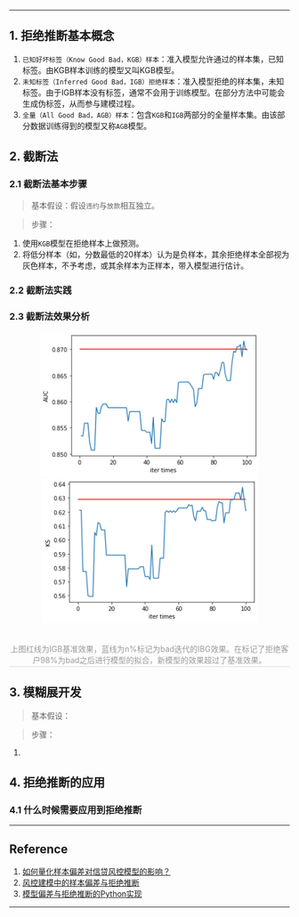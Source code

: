 ----
## 1. 拒绝推断基本概念

1. `已知好坏标签（Know Good Bad，KGB）样本`：准入模型允许通过的样本集，已知标签。由KGB样本训练的模型又叫KGB模型。
2. `未知标签（Inferred Good Bad，IGB）拒绝样本`：准入模型拒绝的样本集，未知标签。由于IGB样本没有标签，通常不会用于训练模型。在部分方法中可能会生成伪标签，从而参与建模过程。
3. `全量（All Good Bad，AGB）样本`：包含`KGB`和`IGB`两部分的全量样本集。由该部分数据训练得到的模型又称`AGB`模型。

## 2. 截断法

### 2.1 截断法基本步骤

> 基本假设：假设`违约`与`放款`相互独立。

> 步骤：

1. 使用`KGB`模型在拒绝样本上做预测。
2. 将低分样本（如，分数最低的$20%$样本）认为是负样本，其余拒绝样本全部视为灰色样本，不予考虑，或其余样本为正样本，带入模型进行估计。

### 2.2 截断法实践



### 2.3 截断法效果分析

<center>
    <figure class="half">
        <img src="./img/reject_inference_01.png" height="260">
        <img src="./img/reject_inference_02.png" height="260">
    </figure>
    <br>
    <div style="color:orange; border-bottom: 1px solid #d9d9d9;
    display: inline-block;
    color: #999;
    padding: 2px;">上图红线为IGB基准效果，蓝线为n%标记为bad迭代的IBG效果。在标记了拒绝客户98%为bad之后进行模型的拟合，新模型的效果超过了基准效果。</div>
</center>

## 3. 模糊展开发

> 基本假设：

> 步骤：

1. 

## 4. 拒绝推断的应用

### 4.1 什么时候需要应用到拒绝推断



----

## Reference

1. [如何量化样本偏差对信贷风控模型的影响？](https://zhuanlan.zhihu.com/p/350616539)
2. [风控建模中的样本偏差与拒绝推断](https://zhuanlan.zhihu.com/p/88624987)
3. [模型偏差与拒绝推断的Python实现](https://zhuanlan.zhihu.com/p/162724703)

----

